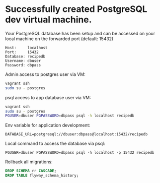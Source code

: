 # Successfully created PostgreSQL dev virtual machine.

Your PostgreSQL database has been setup and can be accessed on your local machine on the forwarded port (default: 15432)  

```
Host:     localhost
Port:     15432
Database: recipedb
Username: dbuser
Password: dbpass
```

Admin access to postgres user via VM:  

```bash
vagrant ssh
sudo su - postgres
```

psql access to app database user via VM:  

```bash
vagrant ssh
sudo su - postgres
PGUSER=dbuser PGPASSWORD=dbpass psql -h localhost recipedb
```

Env variable for application development:  

```
DATABASE_URL=postgresql://dbuser:dbpass@localhost:15432/recipedb
```

Local command to access the database via psql:  

```
PGUSER=dbuser PGPASSWORD=dbpass psql -h localhost -p 15432 recipedb
```

Rollback all migrations:

```sql
DROP SCHEMA rr CASCADE;
DROP TABLE flyway_schema_history;
```
